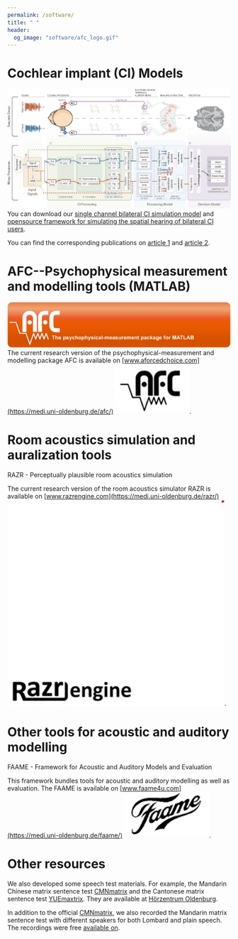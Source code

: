```yaml
---
permalink: /software/
title: " "
header:
  og_image: "software/afc_logo.gif"
---
```




# Cochlear implant (CI) Models

![](/images/software/aacus230034.gif)
You can download our [single channel bilateral CI simulation model](https://zenodo.org/records/5571858) and [opensource framework for simulating the spatial hearing of bilateral CI users](https://zenodo.org/records/7471961). 

You can find the corresponding publications on [article 1](https://doi.org/10.1007/s10162-021-00823-1) and [article 2](https://doi.org/10.1051/aacus/2023036).



# AFC--Psychophysical measurement and modelling tools (MATLAB) 

![](/images/software/afc_logo.gif)
The current research version of the psychophysical-measurement and modelling package AFC is available on [www.aforcedchoice.com](https://medi.uni-oldenburg.de/afc/) ![](/images/software/afc.jpg).


# Room acoustics simulation and auralization tools

RAZR - Perceptually plausible room acoustics simulation

The current research version of the room acoustics simulator RAZR is available on [www.razrengine.com](https://medi.uni-oldenburg.de/razr/) ![](/images/software/razr.jpg).

# Other tools for acoustic and auditory modelling

FAAME - Framework for Acoustic and Auditory Models and Evaluation

This framework bundles tools for acoustic and auditory modelling as well as evaluation. The FAAME is available on [www.faame4u.com](https://medi.uni-oldenburg.de/faame/) ![](/images/software/faame.jpg).



# Other resources

We also developed some speech test materials. For example, the Mandarin Chinese matrix sentence test [CMNmatrix](https://doi.org/10.1080/14992027.2018.1483083) and the Cantonese matrix sentence test [YUEmaxtrix](https://doi.org/10.1080/14992027.2022.2142683). They are available at [Hörzentrum Oldenburg](https://www.hz-ol.de/en/home.html).

In addition to the official [CMNmatrix](https://doi.org/10.1080/14992027.2018.1483083), we also recorded the Mandarin matrix sentence test with different speakers for both Lombard and plain speech. The recordings were free [available on](https://zenodo.org/records/7063030).



